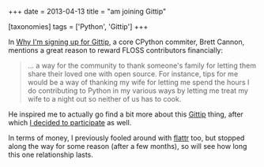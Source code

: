 +++
date = 2013-04-13
title = "am joining Gittip"

[taxonomies]
tags = ['Python', 'Gittip']
+++

In [Why I'm signing up for Gittip], a core CPython commiter, Brett
Cannon, mentions a great reason to reward FLOSS contributors
financially:

> ... a way for the community to thank someone's family for letting
> them share their loved one with open source. For instance, tips for me
> would be a way of thanking my wife for letting me spend the hours I do
> contributing to Python in my various ways by letting me treat my wife
> to a night out so neither of us has to cook.

He inspired me to actually go find a bit more about this [Gittip] thing,
after which [I decided to participate] as well.

In terms of money, I previously fooled around with [flattr] too, but
stopped along the way for some reason (after a few months), so will see
how long this one relationship lasts.

  [Why I'm signing up for Gittip]: http://sayspy.blogspot.com/2013/04/why-im-signing-up-for-gittip.html
  [Gittip]: https://www.gittip.com
  [I decided to participate]: https://www.gittip.com/tshepang
  [flattr]: http://flattr.com
